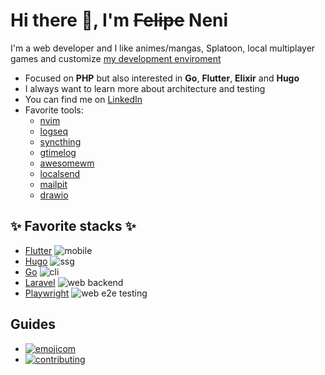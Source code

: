 
# Hi there 👋, I'm ~~Felipe~~ Neni

I'm a web developer and I like animes/mangas, Splatoon, local multiplayer games and customize [my development enviroment](http://d.neni.dev)

- Focused on **PHP** but also interested in **Go**, **Flutter**, **Elixir** and **Hugo**
- I always want to learn more about architecture and testing
- You can find me on [LinkedIn](https://www.linkedin.com/in/neninja/)
- Favorite tools:
  - [nvim](https://neovim.io/)
  - [logseq](https://logseq.com/)
  - [syncthing](https://syncthing.net/)
  - [gtimelog](https://gtimelog.org/)
  - [awesomewm](https://awesomewm.org/)
  - [localsend](https://localsend.org/#/)
  - [mailpit](https://github.com/axllent/mailpit)
  - [drawio](https://github.com/jgraph/drawio)

## :sparkles: Favorite stacks :sparkles:

<!-- - [Elixir and Phoenix](https://github.com/neninja/sintoniapp) ![web backend](https://img.shields.io/badge/%20-web%20backend-blue) -->
- [Flutter](https://github.com/neninja/kros6) ![mobile](https://img.shields.io/badge/%20-mobile-blue)
- [Hugo](https://github.com/neninja/wtf) ![ssg](https://img.shields.io/badge/%20-ssg-blue)
- [Go](https://github.com/neninja/gon) ![cli](https://img.shields.io/badge/%20-cli-blue)
- [Laravel](https://github.com/neninja/hidroponica) ![web backend](https://img.shields.io/badge/%20-web%20backend-blue)
- [Playwright](https://github.com/neninja/hidroponiqa) ![web e2e testing](https://img.shields.io/badge/%20-web%20e2e%20testing-blue)
<!-- - [React](https://github.com/neninja/hidroponica_ui) ![web frontend](https://img.shields.io/badge/%20-web%20backend-blue) -->

## Guides

- [![emojicom](https://img.shields.io/badge/emojicom-%F0%9F%90%9B%20%F0%9F%86%95%20%F0%9F%92%AF%20%F0%9F%91%AE%20%F0%9F%86%98%20%F0%9F%92%A4-%23fff)](http://neni.dev/emojicom)
- [![contributing](https://img.shields.io/badge/CONTRIBUTING-CONTRIBUINDO-%23fff)](http://neni.dev/contributing)
